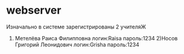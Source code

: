 # webserver
Изначально в системе зарегистрированы 2 учителяЖ
1) Метелёва Раиса Филипповна
логин:Raisa
пароль:1234
2)Носов Григорий Леонидович
логин:Grisha
пароль:1234

